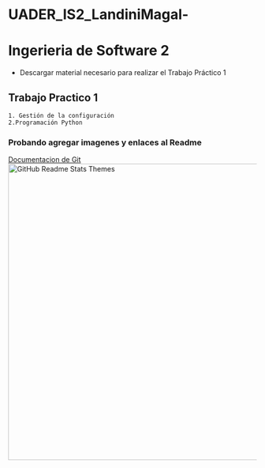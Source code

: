 # UADER_IS2_LandiniMagal-

# Ingerieria de Software 2

- Descargar material necesario para realizar el Trabajo Práctico 1

## Trabajo Practico 1
    1. Gestión de la configuración
    2.Programación Python

### Probando agregar imagenes y enlaces al Readme

[Documentacion de Git](https://docs.github.com/es/repositories/managing-your-repositorys-settings-and-features/customizing-your-repository/about-readmes)
<img src="https://global-uploads.webflow.com/5f5a53e153805db840dae2db/6073fbf151fa4565d48572dc_GitHub_aprender-programaci%25C3%25B3n.jpeg" alt="GitHub Readme Stats Themes" width="600px"/>
